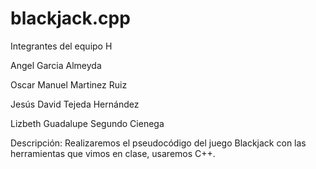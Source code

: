 # blackjack.cpp
Integrantes del equipo H

Angel Garcia Almeyda



Oscar Manuel Martinez Ruiz

Jesús David Tejeda Hernández

Lizbeth Guadalupe Segundo Cienega

Descripción: Realizaremos el pseudocódigo del juego Blackjack con las herramientas que vimos en clase, usaremos C++. 

